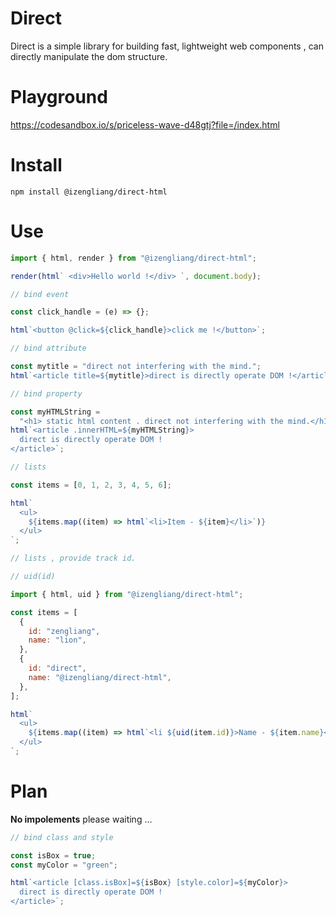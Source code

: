 # Direct

Direct is a simple library for building fast, lightweight web components , can directly manipulate the dom structure.

# Playground

https://codesandbox.io/s/priceless-wave-d48gtj?file=/index.html

# Install

    npm install @izengliang/direct-html

# Use

```js
import { html, render } from "@izengliang/direct-html";

render(html` <div>Hello world !</div> `, document.body);
```

```js
// bind event

const click_handle = (e) => {};

html`<button @click=${click_handle}>click me !</button>`;
```

```js
// bind attribute

const mytitle = "direct not interfering with the mind.";
html`<article title=${mytitle}>direct is directly operate DOM !</article>`;
```

```js
// bind property

const myHTMLString =
  "<h1> static html content . direct not interfering with the mind.</h1>";
html`<article .innerHTML=${myHTMLString}>
  direct is directly operate DOM !
</article>`;
```

```js
// lists

const items = [0, 1, 2, 3, 4, 5, 6];

html`
  <ul>
    ${items.map((item) => html`<li>Item - ${item}</li>`)}
  </ul>
`;
```

```js
// lists , provide track id.

// uid(id)

import { html, uid } from "@izengliang/direct-html";

const items = [
  {
    id: "zengliang",
    name: "lion",
  },
  {
    id: "direct",
    name: "@izengliang/direct-html",
  },
];

html`
  <ul>
    ${items.map((item) => html`<li ${uid(item.id)}>Name - ${item.name}</li>`)}
  </ul>
`;
```

# Plan

**No impolements**  please waiting ...

```js
// bind class and style  

const isBox = true;
const myColor = "green";

html`<article [class.isBox]=${isBox} [style.color]=${myColor}>
  direct is directly operate DOM !
</article>`;
```
 